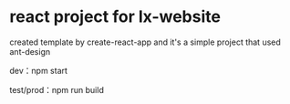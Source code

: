 # react project for lx-website
created template by create-react-app and it's a simple project that used ant-design

dev：npm start

test/prod：npm run build
